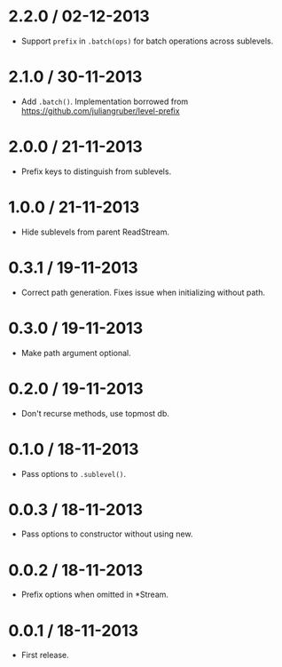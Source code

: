 
2.2.0 / 02-12-2013
==================

- Support `prefix` in `.batch(ops)` for batch operations
across sublevels.

2.1.0 / 30-11-2013
==================

- Add `.batch()`. Implementation borrowed
from https://github.com/juliangruber/level-prefix

2.0.0 / 21-11-2013
==================

- Prefix keys to distinguish from sublevels.

1.0.0 / 21-11-2013
==================

- Hide sublevels from parent ReadStream.

0.3.1 / 19-11-2013
==================

- Correct path generation. Fixes issue when initializing
without path.

0.3.0 / 19-11-2013
==================

- Make path argument optional.

0.2.0 / 19-11-2013
==================

- Don't recurse methods, use topmost db.

0.1.0 / 18-11-2013
==================

- Pass options to `.sublevel()`.

0.0.3 / 18-11-2013
==================

- Pass options to constructor without using new.

0.0.2 / 18-11-2013
==================

- Prefix options when omitted in *Stream.

0.0.1 / 18-11-2013
==================

- First release.
